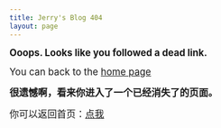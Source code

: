 ```yaml
---
title: Jerry's Blog 404
layout: page
---
```


**<big>Ooops. Looks like you followed a dead link.</big>**

<big>You can back to the [home page](/)</big>

**<big>很遗憾啊，看来你进入了一个已经消失了的页面。</big>**

<big>你可以返回首页：[点我](/zh/)</big>